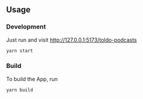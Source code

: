 
## Usage

### Development

Just run and visit http://127.0.0.1:5173/toldo-podcasts

```bash
yarn start
```

### Build

To build the App, run

```bash
yarn build
```

